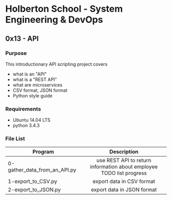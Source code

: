# Holberton School - System Engineering & DevOps
## 0x13 - API

### Purpose
This introductionary API scripting project covers
* what is an "API"
* what is a "REST API"
* what are microservices
* CSV format, JSON format
* Python style guide

### Requirements
* Ubuntu 14.04 LTS
* python 3.4.3

### File List
| Program	  | Description						     |
| --------------- |:--------------------------------------------------------:|
| 0-gather_data_from_an_API.py | use REST API to return information about employee TODO list progress |
| 1-export_to_CSV.py | export data in CSV format |
| 2-export_to_JSON.py | export data in JSON format |